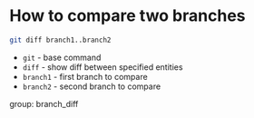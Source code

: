 # How to compare two branches

```bash
git diff branch1..branch2
```

- `git` - base command
- `diff` - show diff between specified entities
- `branch1` - first branch to compare
- `branch2` - second branch to compare

group: branch_diff


